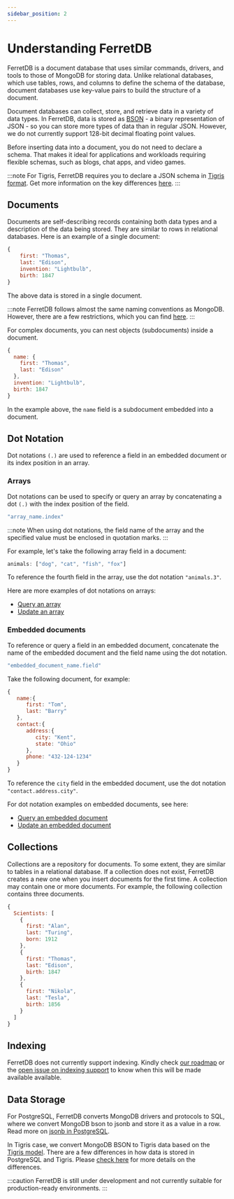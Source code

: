 ```yaml
---
sidebar_position: 2
---
```


# Understanding FerretDB

FerretDB is a document database that uses similar commands, drivers, and tools to those of MongoDB for storing data.
Unlike relational databases, which use tables, rows, and columns to define the schema of the database, document databases use key-value pairs to build the structure of a document.

Document databases can collect, store, and retrieve data in a variety of data types.
In FerretDB, data is stored as [BSON](https://bsonspec.org/spec.html) - a binary representation of JSON - so you can store more types of data than in regular JSON.
However, we do not currently support 128-bit decimal floating point values.

Before inserting data into a document, you do not need to declare a schema.
That makes it ideal for applications and workloads requiring flexible schemas, such as blogs, chat apps, and video games.

:::note
For Tigris, FerretDB requires you to declare a JSON schema in [Tigris format](https://docs.tigrisdata.com/overview/schema).
Get more information on the key differences [here](diff.md).
:::

## Documents

Documents are self-describing records containing both data types and a description of the data being stored.
They are similar to rows in relational databases.
Here is an example of a single document:

```js
{
    first: "Thomas",
    last: "Edison",
    invention: "Lightbulb",
    birth: 1847
}
```

The above data is stored in a single document.

:::note
FerretDB follows almost the same naming conventions as MongoDB.
However, there are a few restrictions, which you can find [here](diff.md).
:::

For complex documents, you can nest objects (subdocuments) inside a document.

```js
{
  name: {
    first: "Thomas",
    last: "Edison"
  },
  invention: "Lightbulb",
  birth: 1847
}
```

In the example above, the `name` field is a subdocument embedded into a document.

## Dot Notation

Dot notations `(.)` are used to reference a field in an embedded document or its index position in an array.

### Arrays

Dot notations can be used to specify or query an array by concatenating a dot `(.)` with the index position of the field.

```js
"array_name.index"
```

:::note
When using dot notations, the field name of the array and the specified value must be enclosed in quotation marks.
:::

For example, let's take the following array field in a document:

```js
animals: ["dog", "cat", "fish", "fox"]
```

To reference the fourth field in the array, use the dot notation `"animals.3"`.

Here are more examples of dot notations on arrays:

* [Query an array](basic_operations/read.md#retrieve-documents-containing-a-specific-value-in-an-array)
* [Update an array](basic_operations/update.md#update-an-array-element)

### Embedded documents

To reference or query a field in an embedded document, concatenate the name of the embedded document and the field name using the dot notation.

```js
"embedded_document_name.field"
```

Take the following document, for example:

```js
{
   name:{
      first: "Tom",
      last: "Barry"
   },
   contact:{
      address:{
         city: "Kent",
         state: "Ohio"
      },
      phone: "432-124-1234"
   }
}
```

To reference the `city` field in the embedded document, use the dot notation `"contact.address.city"`.

For dot notation examples on embedded documents, see here:

* [Query an embedded document](basic_operations/read.md#query-on-an-embedded-or-nested-document)
* [Update an embedded document](basic_operations/update.md#update-an-embedded-document)

## Collections

Collections are a repository for documents.
To some extent, they are similar to tables in a relational database.
If a collection does not exist, FerretDB creates a new one when you insert documents for the first time.
A collection may contain one or more documents.
For example, the following collection contains three documents.

```js
{
  Scientists: [
    {
      first: "Alan",
      last: "Turing",
      born: 1912
    },
    {
      first: "Thomas",
      last: "Edison",
      birth: 1847
    },
    {
      first: "Nikola",
      last: "Tesla",
      birth: 1856
    }
  ]
}
```

## Indexing

FerretDB does not currently support indexing.
Kindly check [our roadmap](https://github.com/orgs/FerretDB/projects/2) or the [open issue on indexing support](https://github.com/FerretDB/FerretDB/issues/78) to know when this will be made available available.

## Data Storage

For PostgreSQL, FerretDB converts MongoDB drivers and protocols to SQL, where we convert MongoDB bson to jsonb and store it as a value in a row.
Read more on [jsonb in PostgreSQL](https://www.postgresql.org/docs/current/datatype-json.html).

In Tigris case, we convert MongoDB BSON to Tigris data based on the [Tigris model](https://docs.tigrisdata.com/documents/datamodel).
There are a few differences in how data is stored in PostgreSQL and Tigris.
Please [check here](diff.md) for more details on the differences.

:::caution
FerretDB is still under development and not currently suitable for production-ready environments.
:::
